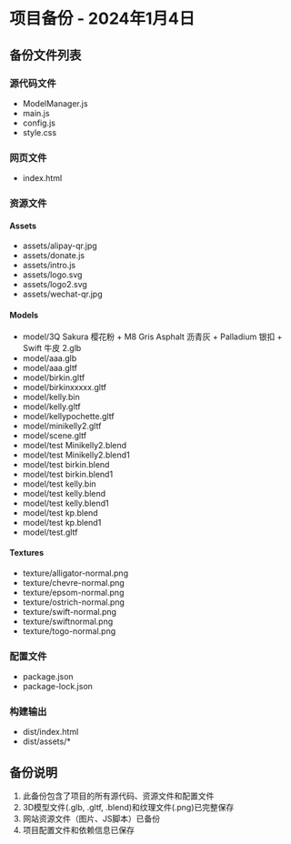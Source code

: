 # 项目备份 - 2024年1月4日

## 备份文件列表

### 源代码文件
- ModelManager.js
- main.js
- config.js
- style.css

### 网页文件
- index.html

### 资源文件
#### Assets
- assets/alipay-qr.jpg
- assets/donate.js
- assets/intro.js
- assets/logo.svg
- assets/logo2.svg
- assets/wechat-qr.jpg

#### Models
- model/3Q Sakura 樱花粉 + M8  Gris Asphalt 沥青灰 + Palladium 银扣 + Swift 牛皮 2.glb
- model/aaa.glb
- model/aaa.gltf
- model/birkin.gltf
- model/birkinxxxxx.gltf
- model/kelly.bin
- model/kelly.gltf
- model/kellypochette.gltf
- model/minikelly2.gltf
- model/scene.gltf
- model/test Minikelly2.blend
- model/test Minikelly2.blend1
- model/test birkin.blend
- model/test birkin.blend1
- model/test kelly.bin
- model/test kelly.blend
- model/test kelly.blend1
- model/test kp.blend
- model/test kp.blend1
- model/test.gltf

#### Textures
- texture/alligator-normal.png
- texture/chevre-normal.png
- texture/epsom-normal.png
- texture/ostrich-normal.png
- texture/swift-normal.png
- texture/swiftnormal.png
- texture/togo-normal.png

### 配置文件
- package.json
- package-lock.json

### 构建输出
- dist/index.html
- dist/assets/*

## 备份说明
1. 此备份包含了项目的所有源代码、资源文件和配置文件
2. 3D模型文件(.glb, .gltf, .blend)和纹理文件(.png)已完整保存
3. 网站资源文件（图片、JS脚本）已备份
4. 项目配置文件和依赖信息已保存